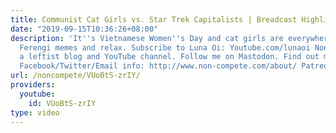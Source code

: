 ```yaml
---
title: Communist Cat Girls vs. Star Trek Capitalists | Breadcast Highlights
date: "2019-09-15T10:36:26+08:00"
description: 'It''s Vietnamese Women''s Day and cat girls are everywhere! Wreck some
  Ferengi memes and relax. Subscribe to Luna Oi: Youtube.com/lunaoi Non-Compete is
  a leftist blog and YouTube channel. Follow me on Mastodon. Find out more: https://www.non-compete.com/its-time-...
  Facebook/Twitter/Email info: http://www.non-compete.com/about/ Patreon: https://www.patreon.com/noncompete'
url: /noncompete/VUoBtS-zrIY/
providers:
  youtube:
    id: VUoBtS-zrIY
type: video
---
```

